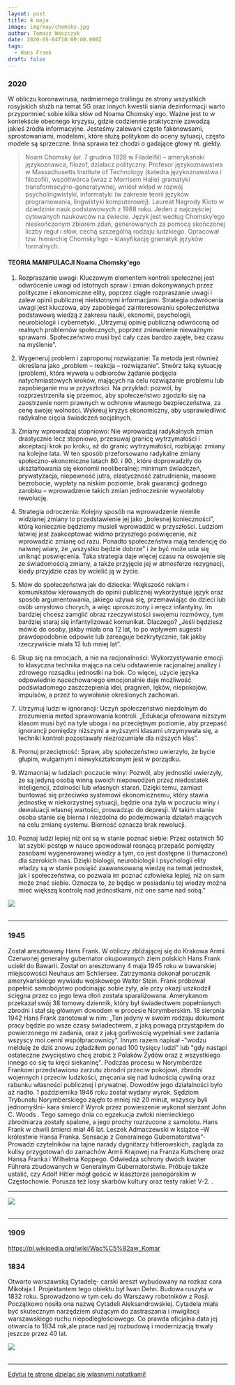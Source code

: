 ```yaml
---
layout: post
title: 4 maja
image: img/may/chomsky.jpg
author: Tomasz Waszczyk
date: 2020-05-04T10:00:00.000Z
tags:
  - Hans Frank
draft: false
---
```


### 2020

W obliczu koronawirusa, nadmiernego trollingu ze strony wszystkich rosyjskich służb na temat 5G oraz innych kwestii siania dezinformacji warto przypomnieć sobie kilka słów od Noama Chomsky`ego. Ważne jest to w kontekście obecnego kryzysu, gdzie codziennie praktycznie zawodzą jakieś źródła informacyjne. Jesteśmy zalewani często fakenewsami, sprostowaniami, modelami, które służą politykom do oceny sytuacji, często modele są sprzeczne. Inna sprawa też chodzi o gadające głowy nt. giełdy.

> Noam Chomsky (ur. 7 grudnia 1928 w Filadelfii) – amerykański językoznawca, filozof, działacz polityczny. Profesor językoznawstwa w Massachusetts Institute of Technology (katedra językoznawstwa i filozofii), współtwórca (wraz z Morrisem Halle) gramatyki transformacyjno-generatywnej, wniósł wkład w rozwój psycholingwistyki, informatyki (w zakresie teorii języków programowania, lingwistyki komputerowej). Laureat Nagrody Kioto w dziedzinie nauk podstawowych z 1988 roku. Jeden z najczęściej cytowanych naukowców na świecie. Język jest według Chomsky’ego nieskończonym zbiorem zdań, generowanych za pomocą skończonej liczby reguł i słów, cechą szczególną rodzaju ludzkiego. Opracował tzw. hierarchię Chomsky’ego – klasyfikację gramatyk języków formalnych.

#### TEORIA MANIPULACJI Noama Chomsky'ego

1. Rozpraszanie uwagi:
Kluczowym elementem kontroli społecznej jest odwrócenie uwagi od istotnych spraw i zmian dokonywanych przez polityczne i ekonomiczne elity, poprzez ciągłe rozpraszanie uwagi i zalew opinii publicznej nieistotnymi informacjami. Strategia odwrócenia uwagi jest kluczowa, aby zapobiegać zainteresowaniu społeczeństwa podstawową wiedzą z zakresu nauki, ekonomii, psychologii, neurobiologii i cybernetyki.
„Utrzymuj opinię publiczną odwróconą od realnych problemów społecznych, poprzez zniewolenie nieważnymi sprawami. Społeczeństwo musi być cały czas bardzo zajęte, bez czasu na myślenie”.

2. Wygeneruj problem i zaproponuj rozwiązanie:
Ta metoda jest również określana jako „problem – reakcja – rozwiązanie”. Stwórz taką sytuację (problem), która wywoła u odbiorców żądanie podjęcia natychmiastowych kroków, mających na celu rozwiązanie problemu lub zapobieganie mu w przyszłości. Na przykład: pozwól, by rozprzestrzeniła się przemoc, aby społeczeństwo zgodziło się na zaostrzenie norm prawnych w ochronie własnego bezpieczeństwa, za cenę swojej wolności. Wykreuj kryzys ekonomiczny, aby usprawiedliwić radykalne cięcia świadczeń socjalnych.

3. Zmiany wprowadzaj stopniowo:
Nie wprowadzaj radykalnych zmian drastycznie lecz stopniowo, przesuwaj granicę wytrzymałości i akceptacji krok po kroku, aż do granic wytrzymałości, rozbijając zmiany na kolejne lata. W ten sposób przeforsowano radykalne zmiany społeczno-ekonomiczne latach 80. i 90., które doprowadziły do ukształtowania się ekonomii neoliberalnej: minimum świadczeń, prywatyzacja, niepewność jutra, elastyczność zatrudnienia, masowe bezrobocie, wypłaty na niskim poziomie, brak gwarancji godnego zarobku – wprowadzenie takich zmian jednocześnie wywołałoby rewolucję.

4. Strategia odroczenia:
Kolejny sposób na wprowadzenie niemile widzianej zmiany to przedstawienie jej jako „bolesnej konieczności”, którą koniecznie będziemy musieli wprowadzić w przyszłości.
Ludziom łatwiej jest zaakceptować widmo przyszłego poświęcenie, niż wprowadzić zmianę od razu. Ponadto społeczeństwa mają tendencję do naiwnej wiary, że „wszystko będzie dobrze” i że być może uda się uniknąć poświęcenia. Taka strategia daje więcej czasu na oswojenie się ze świadomością zmiany, a także przyjęcie jej w atmosferze rezygnacji, kiedy przyjdzie czas by wcielić ją w życie.

5. Mów do społeczeństwa jak do dziecka:
Większość reklam i komunikatów kierowanych do opinii publicznej wykorzystuje język oraz sposób argumentowania, jakiego używa się, przemawiając do dzieci lub osób umysłowo chorych, a więc uproszczony i wręcz infantylny. Im bardziej chcesz zamglić obraz rzeczywistości swojemu rozmówcy, tym bardziej staraj się infantylizować komunikat. Dlaczego?
„Jeśli będziesz mówić do osoby, jakby miała ona 12 lat, to po wpływem sugestii prawdopodobnie odpowie lub zareaguje bezkrytycznie, tak jakby rzeczywiście miała 12 lub mniej lat”.

6. Skup się na emocjach, a nie na racjonalności:
Wykorzystywanie emocji to klasyczna technika mająca na celu odstawienie racjonalnej analizy i zdrowego rozsądku jednostki na bok. Co więcej, użycie języka odpowiednio nacechowanego emocjonalnie daje możliwość podświadomego zaszczepienia idei, pragnień, lęków, niepokojów, impulsów, a przez to wywołanie określonych zachowań.

7. Utrzymuj ludzi w ignorancji:
Uczyń społeczeństwo niezdolnym do zrozumienia metod sprawowania kontroli.
„Edukacja oferowana niższym klasom musi być na tyle uboga i na przeciętnym poziomie, aby przepaść ignorancji pomiędzy niższymi a wyższymi klasami utrzymywała się, a techniki kontroli pozostawały niezrozumiałe dla niższych klas”.

8. Promuj przeciętność:
Spraw, aby społeczeństwo uwierzyło, że bycie głupim, wulgarnym i niewykształconym jest w porządku.

9. Wzmacniaj w ludziach poczucie winy:
Pozwól, aby jednostki uwierzyły, że są jedyną osobą winną swoich niepowodzeń przez niedostatek inteligencji, zdolności lub własnych starań. Dzięki temu, zamiast buntować się przeciwko systemowi ekonomicznemu, który stawia jednostkę w niekorzystnej sytuacji, będzie ona żyła w poczuciu winy i dewaluacji własnej wartości, prowadząc do depresji. W takim stanie osoba stanie się bierna i niezdolna do podejmowania działań mających na celu zmianę systemu. Bierność oznacza brak rewolucji.

10. Poznaj ludzi lepiej niż oni są w stanie poznać siebie:
Przez ostatnich 50 lat szybki postęp w nauce spowodował rosnącą przepaść pomiędzy zasobami wygenerowanej wiedzy a tym, co jest dostępne (i tłumaczone) dla szerokich mas. Dzięki biologii, neurobiologii i psychologii elity władzy są w stanie posiąść zaawansowaną wiedzę na temat jednostek, jak i społeczeństwa, co pozwala im poznać człowieka lepiej, niż on sam może znać siebie. Oznacza to, że będąc w posiadaniu tej wiedzy można mieć większą kontrolę nad jednostkami, niż one same nad sobą."

<img src="./img/may/chomsky.jpg"><br><br>

---

### 1945

Został aresztowany Hans Frank.
W obliczy zbliżającej się do Krakowa Armii Czerwonej generalny gubernator okupowanych ziem polskich Hans Frank uciekł do Bawarii. Został on aresztowany  4 maja 1945 roku w bawarskiej miejscowości Neuhaus am Schliersee.  Zatrzymania dokonał  porucznik amerykańskiego wywiadu wojskowego Walter Stein.  Frank próbował popełnić samobójstwo podcinając sobie żyły, ale przy okazji uszkodził ścięgna przez co jego lewa dłoń została sparaliżowana. Amerykanom przekazał swój 38 tomowy dziennik,  który był świadectwem popełnianych zbrodni i stał się głównym dowodem w  procesie Norymberskim.
18 sierpnia 1942 Hans Frank zanotował w nim: „Ten jedyny w swoim rodzaju dokument pracy będzie po wsze czasy świadectwem, z jaką powagą przystąpiłem do powierzonego mi zadania, oraz z jaką gorliwością wypełniali swe zadania wszyscy moi cenni współpracownicy”. Innym razem napisał -"wodzu melduję że dziś znowu zgładziłem ponad 100 tysięcy ludzi" lub "gdy nastąpi ostateczne zwycięstwo chcę zrobić z Polaków Żydów oraz z wszystkiego innego co się tu kręci siekaninę".
Podczas procesu w Norymberdze Frankowi przedstawiono zarzutu zbrodni przeciw pokojowi, zbrodni wojennych i przeciw ludzkości, znęcania się nad ludnością cywilną oraz rabunku własności publicznej i prywatnej. Dowodów jego działalności było aż nadto. 1 października 1946 roku został wydany wyrok. Sędziom Trybunału Norymberskiego zajęło to  mniej niż 20 minut, wszyscy byli jednomyślni- kara śmierci! Wyrok przez powieszenie wykonał sierżant John C. Woods . Tego samego dnia co egzekucja zwłoki niemieckiego zbrodniarza zostały spalone, a jego prochy  rozrzucone z samolotu.  Hans Frank w chwili śmierci miał 46 lat.
Leszek Admaczewski w książce –W królestwie Hansa Franka. Sensacje z Generalnego Gubernatorstwa”- Prowadzi czytelników na tajne narady dygnitarzy hitlerowskich, zagląda za kulisy przygotowań do zamachów Armii Krajowej na Franza Kutscherę oraz Hansa Franka i Wilhelma Koppego. Odwiedza schrony dwóch kwater Führera zbudowanych w Generalnym Gubernatorstwie. Próbuje także ustalić, czy Adolf Hitler mógł gościć w klasztorze jasnogórskim w Częstochowie. Porusza też losy skarbów kultury oraz testy rakiet V-2. .

---

<img src="./img/may/rosjanie.jpg"><br><br>

---

### 1909

https://pl.wikipedia.org/wiki/Wac%C5%82aw_Komar

### 1834

Otwarto warszawską Cytadelę- carski areszt wybudowany na rozkaz cara Mikołaja I. Projektantem tego obiektu był Iwan Dehn. Budowa ruszyła w 1832 roku. Sprowadzono w tym celu do Warszawy robotników z Rosji. Początkowo nosiła ona nazwę Cytadeli Aleksandrowskiej. Cytadela miała być skutecznym narzędziem służącym do zastraszania i inwigilacji warszawskiego ruchu niepodległościowego. Co prawda oficjalna data jej otwarcia to 1834 rok,ale prace nad jej rozbudową i modernizacją trwały jeszcze przez 40 lat.

<img src="./img/may/cytadela.jpg"><br><br>

---

<a href="https://github.com/TomaszWaszczyk/historia.waszczyk.com/edit/master/src/content/may-4.md" target="_blank">Edytuj tę stronę dzieląc się własnymi notatkami!</a>
